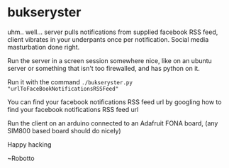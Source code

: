 # bukseryster
uhm.. well... server pulls notifications from supplied facebook RSS feed, client vibrates in your underpants once per notification. Social media masturbation done right.

Run the server in a screen session somewhere nice, like on an ubuntu server or something that isn't too firewalled, and has python on it.

Run it with the command ```./bukseryster.py "urlToFaceBookNotificationsRSSFeed"```

You can find your facebook notifications RSS feed url by googling how to find your facebook notifications RSS feed url

Run the client on an arduino connected to an Adafruit FONA board, (any SIM800 based board should do nicely)

Happy hacking

~Robotto